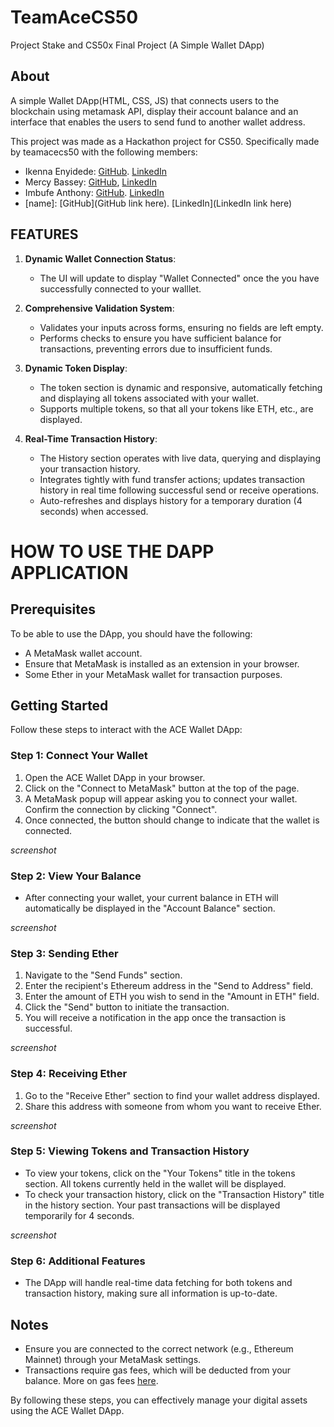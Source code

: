 
# TeamAceCS50

Project Stake and CS50x Final Project (A Simple Wallet DApp)

## About

A simple Wallet DApp(HTML, CSS, JS) that connects users to the blockchain using metamask API, display their account balance and an interface that enables the users to send fund to another wallet address.

This project was made as a Hackathon project for CS50. Specifically made by teamacecs50 with the following members:

- Ikenna Enyidede: [GitHub](https://github.com/iyketheintrovert). [LinkedIn](https://www.linkedin.com/in/enyidede-ikenna)
- Mercy Bassey: [GitHub](https://github.com/mercybassey/), [LinkedIn](https://www.linkedin.com/in/mercy-bassey-a18682192/)
- Imbufe Anthony: [GitHub](https://github.com/TonnieRex). [LinkedIn](https://www.linkedin.com/in/anthony-imbufe)
- [name]: [GitHub](GitHub link here). [LinkedIn](LinkedIn link here)

## FEATURES

1. **Dynamic Wallet Connection Status**:
   - The UI will update to display "Wallet Connected" once the you have successfully connected to your walllet.

2. **Comprehensive Validation System**:
   - Validates your inputs across forms, ensuring no fields are left empty.
   - Performs checks to ensure you have sufficient balance for transactions, preventing errors due to insufficient funds.

3. **Dynamic Token Display**:
   - The token section is dynamic and responsive, automatically fetching and displaying all tokens associated with your wallet.
   - Supports multiple tokens, so that all your tokens like ETH, etc., are displayed.

4. **Real-Time Transaction History**:
   - The History section operates with live data, querying and displaying your transaction history.
   - Integrates tightly with fund transfer actions; updates transaction history in real time following successful send or receive operations.
   - Auto-refreshes and displays history for a temporary duration (4 seconds) when accessed.

# HOW TO USE THE DAPP APPLICATION

## Prerequisites

To be able to use the DApp, you should have the following:

- A MetaMask wallet account.
- Ensure that MetaMask is installed as an extension in your browser.
- Some Ether in your MetaMask wallet for transaction purposes.

## Getting Started

Follow these steps to interact with the ACE Wallet DApp:

### Step 1: Connect Your Wallet

1. Open the ACE Wallet DApp in your browser.
2. Click on the "Connect to MetaMask" button at the top of the page.
3. A MetaMask popup will appear asking you to connect your wallet. Confirm the connection by clicking "Connect".
4. Once connected, the button should change to indicate that the wallet is connected.

*screenshot*

### Step 2: View Your Balance

- After connecting your wallet, your current balance in ETH will automatically be displayed in the "Account Balance" section.

*screenshot*

### Step 3: Sending Ether

1. Navigate to the "Send Funds" section.
2. Enter the recipient's Ethereum address in the "Send to Address" field.
3. Enter the amount of ETH you wish to send in the "Amount in ETH" field.
4. Click the "Send" button to initiate the transaction.
5. You will receive a notification in the app once the transaction is successful.

*screenshot*

### Step 4: Receiving Ether

1. Go to the "Receive Ether" section to find your wallet address displayed.
2. Share this address with someone from whom you want to receive Ether.

*screenshot*

### Step 5: Viewing Tokens and Transaction History

- To view your tokens, click on the "Your Tokens" title in the tokens section. All tokens currently held in the wallet will be displayed.
- To check your transaction history, click on the "Transaction History" title in the history section. Your past transactions will be displayed temporarily for 4 seconds.

*screenshot*

### Step 6: Additional Features

- The DApp will handle real-time data fetching for both tokens and transaction history, making sure all information is up-to-date.

## Notes

- Ensure you are connected to the correct network (e.g., Ethereum Mainnet) through your MetaMask settings.
- Transactions require gas fees, which will be deducted from your balance. More on gas fees [here](https://www.fool.com/terms/c/crypto-gas-fees/).

By following these steps, you can effectively manage your digital assets using the ACE Wallet DApp.